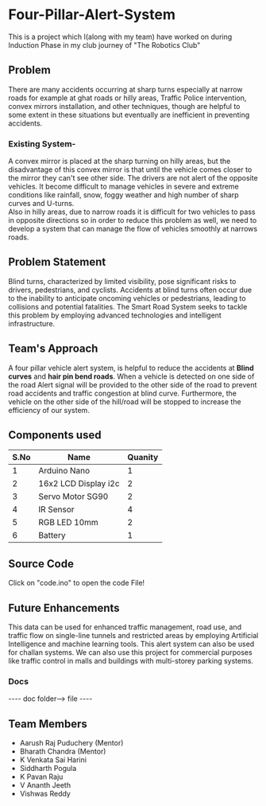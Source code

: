 # Four-Pillar-Alert-System
This is a project which I(along with my team) have worked on during Induction Phase in my club journey of "The Robotics Club"
## Problem
There are many accidents occurring at sharp turns especially at narrow roads for example at ghat roads or hilly areas, Traffic Police intervention, convex mirrors installation, and other techniques, though are helpful to some extent in these situations but eventually are inefficient in preventing accidents. <br>
### Existing System-
A convex mirror is placed at the sharp turning on hilly areas, but the disadvantage of this convex mirror is that until the vehicle comes closer to the mirror they can't see other side. The drivers are not alert of the opposite vehicles. It become difficult to manage vehicles in severe and extreme conditions like rainfall, snow, foggy weather and high number of sharp curves and U-turns. <br>
Also in hilly areas, due to narrow roads it is difficult for two vehicles to pass in opposite directions so in order to reduce this problem as well, we need to develop a system that can manage the flow of vehicles smoothly at narrows roads.
## Problem Statement
Blind turns, characterized by limited visibility, pose significant risks to drivers, pedestrians, and cyclists. Accidents at blind turns often occur due to the inability to anticipate oncoming vehicles or pedestrians, leading to collisions and potential fatalities. The Smart Road System seeks to tackle this problem by employing advanced technologies and intelligent infrastructure.

## Team's Approach
A four pillar vehicle alert system, is helpful to reduce the accidents at <b>Blind curves</b> and <b>hair pin bend roads</b>. When a vehicle is detected on one side of the road Alert signal will be provided to the other side of the road to prevent road accidents and traffic congestion at blind curve. Furthermore, the vehicle on the other side of the hill/road will be stopped to increase the efficiency of our system.

## Components used
  
|S.No|Name|Quanity|
|---|---|---|
|1|Arduino Nano|1|
|2|16x2 LCD Display i2c|2|
|3|Servo Motor SG90|2|
|4|IR Sensor|4|
|5|RGB LED 10mm|2|
|6| Battery|1|

## Source Code
Click on "code.ino" to open the code File!

## Future Enhancements
This data can be used for enhanced traffic management, road use, and traffic flow on single-line tunnels and restricted areas by employing Artificial Intelligence and machine learning tools. This alert system can also be used for challan systems. We can also use this project for commercial purposes like traffic control in malls and buildings with multi-storey parking systems.

### Docs
----  doc folder--> file ----

## Team Members
- Aarush Raj Puduchery (Mentor)
- Bharath Chandra (Mentor)
- K Venkata Sai Harini
- Siddharth Pogula
- K Pavan Raju
- V Ananth Jeeth
- Vishwas Reddy
